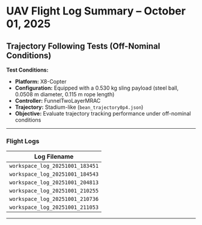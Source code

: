 # UAV Flight Log Summary – October 01, 2025

## **Trajectory Following Tests (Off-Nominal Conditions)**

**Test Conditions:**
- **Platform:** X8-Copter  
- **Configuration:** Equipped with a 0.530 kg sling payload (steel ball, 0.0508 m diameter, 0.115 m rope length)  
- **Controller:** FunnelTwoLayerMRAC  
- **Trajectory:** Stadium-like (`bean_trajectory0p4.json`)  
- **Objective:** Evaluate trajectory tracking performance under off-nominal conditions  

---

### **Flight Logs**

| Log Filename |
|---------------|
| `workspace_log_20251001_183451` |
| `workspace_log_20251001_184543` |
| `workspace_log_20251001_204813` |
| `workspace_log_20251001_210255` |
| `workspace_log_20251001_210736` |
| `workspace_log_20251001_211053` |

---
